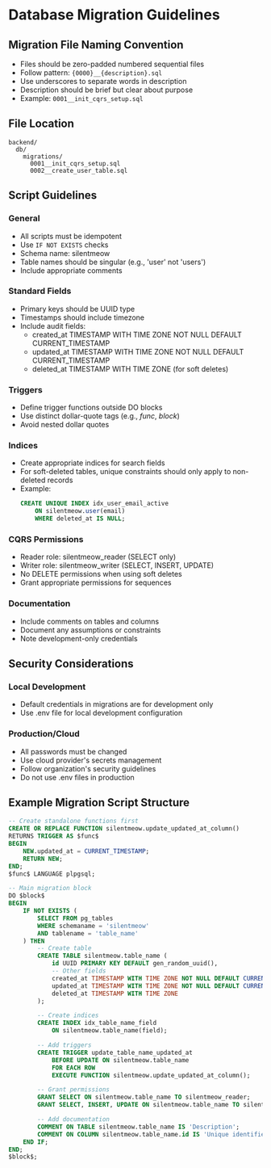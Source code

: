 # Database Migration Guidelines

## Migration File Naming Convention
- Files should be zero-padded numbered sequential files
- Follow pattern: `{0000}__{description}.sql`
- Use underscores to separate words in description
- Description should be brief but clear about purpose
- Example: `0001__init_cqrs_setup.sql`

## File Location
```
backend/
  db/
    migrations/
      0001__init_cqrs_setup.sql
      0002__create_user_table.sql
```

## Script Guidelines
### General
- All scripts must be idempotent
- Use `IF NOT EXISTS` checks
- Schema name: silentmeow
- Table names should be singular (e.g., 'user' not 'users')
- Include appropriate comments

### Standard Fields
- Primary keys should be UUID type
- Timestamps should include timezone
- Include audit fields:
    - created_at TIMESTAMP WITH TIME ZONE NOT NULL DEFAULT CURRENT_TIMESTAMP
    - updated_at TIMESTAMP WITH TIME ZONE NOT NULL DEFAULT CURRENT_TIMESTAMP
    - deleted_at TIMESTAMP WITH TIME ZONE (for soft deletes)

### Triggers
- Define trigger functions outside DO blocks
- Use distinct dollar-quote tags (e.g., $func$, $block$)
- Avoid nested dollar quotes

### Indices
- Create appropriate indices for search fields
- For soft-deleted tables, unique constraints should only apply to non-deleted records
- Example:
  ```sql
  CREATE UNIQUE INDEX idx_user_email_active
      ON silentmeow.user(email)
      WHERE deleted_at IS NULL;
  ```

### CQRS Permissions
- Reader role: silentmeow_reader (SELECT only)
- Writer role: silentmeow_writer (SELECT, INSERT, UPDATE)
- No DELETE permissions when using soft deletes
- Grant appropriate permissions for sequences

### Documentation
- Include comments on tables and columns
- Document any assumptions or constraints
- Note development-only credentials

## Security Considerations
### Local Development
- Default credentials in migrations are for development only
- Use .env file for local development configuration

### Production/Cloud
- All passwords must be changed
- Use cloud provider's secrets management
- Follow organization's security guidelines
- Do not use .env files in production

## Example Migration Script Structure
```sql
-- Create standalone functions first
CREATE OR REPLACE FUNCTION silentmeow.update_updated_at_column()
RETURNS TRIGGER AS $func$
BEGIN
    NEW.updated_at = CURRENT_TIMESTAMP;
    RETURN NEW;
END;
$func$ LANGUAGE plpgsql;

-- Main migration block
DO $block$
BEGIN
    IF NOT EXISTS (
        SELECT FROM pg_tables
        WHERE schemaname = 'silentmeow'
        AND tablename = 'table_name'
    ) THEN
        -- Create table
        CREATE TABLE silentmeow.table_name (
            id UUID PRIMARY KEY DEFAULT gen_random_uuid(),
            -- Other fields
            created_at TIMESTAMP WITH TIME ZONE NOT NULL DEFAULT CURRENT_TIMESTAMP,
            updated_at TIMESTAMP WITH TIME ZONE NOT NULL DEFAULT CURRENT_TIMESTAMP,
            deleted_at TIMESTAMP WITH TIME ZONE
        );

        -- Create indices
        CREATE INDEX idx_table_name_field
            ON silentmeow.table_name(field);

        -- Add triggers
        CREATE TRIGGER update_table_name_updated_at
            BEFORE UPDATE ON silentmeow.table_name
            FOR EACH ROW
            EXECUTE FUNCTION silentmeow.update_updated_at_column();

        -- Grant permissions
        GRANT SELECT ON silentmeow.table_name TO silentmeow_reader;
        GRANT SELECT, INSERT, UPDATE ON silentmeow.table_name TO silentmeow_writer;

        -- Add documentation
        COMMENT ON TABLE silentmeow.table_name IS 'Description';
        COMMENT ON COLUMN silentmeow.table_name.id IS 'Unique identifier';
    END IF;
END;
$block$;
```
